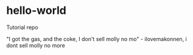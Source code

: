 # hello-world
Tutorial repo

"I got the gas, and the coke, I don't sell molly no mo" - ilovemakonnen, i dont sell molly no more
